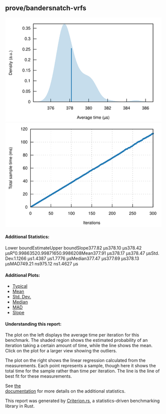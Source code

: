 ## prove/bandersnatch-vrfs

[![PDF of Slope](pdf_small.svg)](pdf.svg)[![Regression](regression_small.svg)](regression.svg)

#### Additional Statistics:

Lower boundEstimateUpper boundSlope377.82 µs378.10 µs378.42 µsR²0.99863520.99871650.9986208Mean377.91 µs378.17 µs378.47 µsStd. Dev.1.1266 µs1.4387 µs1.7776 µsMedian377.47 µs377.69 µs378.13 µsMAD749.21 ns975.12 ns1.4627 µs

#### Additional Plots:

- [Typical](typical.svg)
- [Mean](mean.svg)
- [Std. Dev.](SD.svg)
- [Median](median.svg)
- [MAD](MAD.svg)
- [Slope](slope.svg)

#### Understanding this report:

The plot on the left displays the average time per iteration for this benchmark. The shaded region
shows the estimated probability of an iteration taking a certain amount of time, while the line
shows the mean. Click on the plot for a larger view showing the outliers.

The plot on the right shows the linear regression calculated from the measurements. Each point
represents a sample, though here it shows the total time for the sample rather than time per
iteration. The line is the line of best fit for these measurements.

See [the\
documentation](https://bheisler.github.io/criterion.rs/book/user_guide/command_line_output.html#additional-statistics) for more details on the additional statistics.

This report was generated by
[Criterion.rs](https://github.com/bheisler/criterion.rs), a statistics-driven benchmarking
library in Rust.

